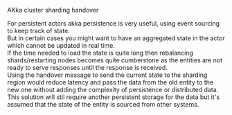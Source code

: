 AKka cluster sharding handover

For persistent actors akka persistence is very useful, using event sourcing to keep track of state.   
But in certain cases you might want to have an aggregated state in the actor which cannot be updated in real time.   
If the time needed to load the state is quite long then rebalancing shards/restarting nodes becomes quite cumberstone as the entities are not ready to serve responses until the response is received.   
Using the handover message to send the current state to the sharding region would reduce latency and pass the data from the old entity to the new one without adding the complexity of persistence or distributed data.   
This solution will stil require another persistent storage for the data but it's assumed that the state of the entity is sourced from other systems.
